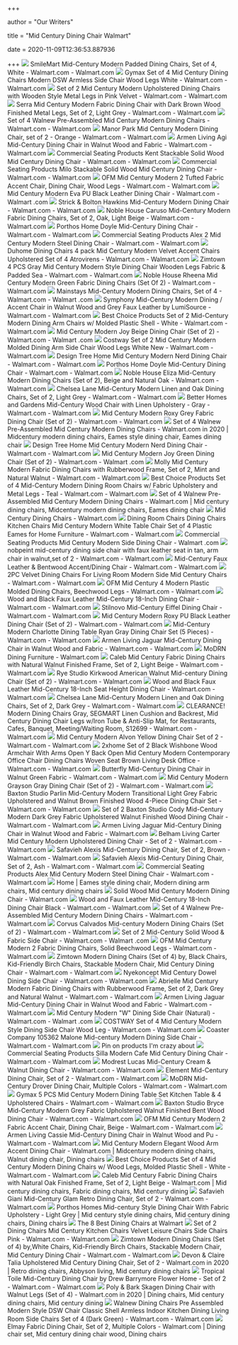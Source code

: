 +++
        
author = "Our Writers"
        
title = "Mid Century Dining Chair Walmart"
        
date = 2020-11-09T12:36:53.887936
        
+++
[ ![](https://i5.walmartimages.com/asr/add36835-b899-437f-b1a3-aa499e4f92b5_1.f4eb9a15bc00a2d298d540c3fa1ac0bf.jpeg?odnWidth=612&odnHeight=612&odnBg=ffffff)](https://i5.walmartimages.com/asr/add36835-b899-437f-b1a3-aa499e4f92b5_1.f4eb9a15bc00a2d298d540c3fa1ac0bf.jpeg?odnWidth=612&odnHeight=612&odnBg=ffffff) SmileMart Mid-Century Modern Padded Dining Chairs, Set of 4, White - Walmart.com  - Walmart.com
[ ![](https://i5.walmartimages.com/asr/e79767c6-5603-4833-9f95-a9b0e671b3b0_1.369a4934d600b8e1f54b29481e1ed73e.jpeg?odnWidth=612&odnHeight=612&odnBg=ffffff)](https://i5.walmartimages.com/asr/e79767c6-5603-4833-9f95-a9b0e671b3b0_1.369a4934d600b8e1f54b29481e1ed73e.jpeg?odnWidth=612&odnHeight=612&odnBg=ffffff) Gymax Set of 4 Mid Century Dining Chairs Modern DSW Armless Side Chair Wood  Legs White - Walmart.com - Walmart.com
[ ![](https://i5.walmartimages.com/asr/00dc7c95-7b2b-4e63-ab46-45cb633a0b27_1.41fa348317019bdff61ceae141af14a3.jpeg?odnWidth=612&odnHeight=612&odnBg=ffffff)](https://i5.walmartimages.com/asr/00dc7c95-7b2b-4e63-ab46-45cb633a0b27_1.41fa348317019bdff61ceae141af14a3.jpeg?odnWidth=612&odnHeight=612&odnBg=ffffff) Set of 2 Mid Century Modern Upholstered Dining Chairs with Wooden Style  Metal Legs in Pink Velvet - Walmart.com - Walmart.com
[ ![](https://i5.walmartimages.com/asr/77f7456d-128c-47d1-a05a-c88cd29f3357_1.20e563c86fa1aa86035197732fcad8f6.jpeg?odnWidth=612&odnHeight=612&odnBg=ffffff)](https://i5.walmartimages.com/asr/77f7456d-128c-47d1-a05a-c88cd29f3357_1.20e563c86fa1aa86035197732fcad8f6.jpeg?odnWidth=612&odnHeight=612&odnBg=ffffff) Serra Mid Century Modern Fabric Dining Chair with Dark Brown Wood Finished  Metal Legs, Set of 2, Light Grey - Walmart.com - Walmart.com
[ ![](https://i5.walmartimages.com/asr/4b2a3a99-cae0-4f26-83c1-5f2c419b9f63_2.cfcbb421b283623bb02b1b045bc05621.jpeg?odnWidth=612&odnHeight=612&odnBg=ffffff)](https://i5.walmartimages.com/asr/4b2a3a99-cae0-4f26-83c1-5f2c419b9f63_2.cfcbb421b283623bb02b1b045bc05621.jpeg?odnWidth=612&odnHeight=612&odnBg=ffffff) Set of 4 Walnew Pre-Assembled Mid Century Modern Dining Chairs - Walmart.com  - Walmart.com
[ ![](https://i5.walmartimages.com/asr/eccc6681-807d-4f80-8d14-e1ec4b6daef9_1.0c8d47c6b0c5dd7cb5d26a6c2c15834f.jpeg?odnWidth=612&odnHeight=612&odnBg=ffffff)](https://i5.walmartimages.com/asr/eccc6681-807d-4f80-8d14-e1ec4b6daef9_1.0c8d47c6b0c5dd7cb5d26a6c2c15834f.jpeg?odnWidth=612&odnHeight=612&odnBg=ffffff) Manor Park Mid Century Modern Dining Chair, set of 2 - Orange - Walmart.com  - Walmart.com
[ ![](https://i5.walmartimages.com/asr/b65ff698-49fa-4db1-a0ed-7a6f27684474_1.b7da3523e26fea66fc96803c145a129a.jpeg?odnWidth=612&odnHeight=612&odnBg=ffffff)](https://i5.walmartimages.com/asr/b65ff698-49fa-4db1-a0ed-7a6f27684474_1.b7da3523e26fea66fc96803c145a129a.jpeg?odnWidth=612&odnHeight=612&odnBg=ffffff) Armen Living Agi Mid-Century Dining Chair in Walnut Wood and Fabric -  Walmart.com - Walmart.com
[ ![](https://i5.walmartimages.com/asr/c452a2c8-a53e-4293-a1fd-be697404c35b_1.e6b44b6bd947452c24b03146bc4149e7.jpeg?odnWidth=612&odnHeight=612&odnBg=ffffff)](https://i5.walmartimages.com/asr/c452a2c8-a53e-4293-a1fd-be697404c35b_1.e6b44b6bd947452c24b03146bc4149e7.jpeg?odnWidth=612&odnHeight=612&odnBg=ffffff) Commercial Seating Products Kent Stackable Solid Wood Mid Century Dining  Chair - Walmart.com - Walmart.com
[ ![](https://i5.walmartimages.com/asr/515df381-997e-401a-a036-489491c6ed71_1.c2fc1f734a6e5f667681b1a51b7049d5.jpeg?odnWidth=612&odnHeight=612&odnBg=ffffff)](https://i5.walmartimages.com/asr/515df381-997e-401a-a036-489491c6ed71_1.c2fc1f734a6e5f667681b1a51b7049d5.jpeg?odnWidth=612&odnHeight=612&odnBg=ffffff) Commercial Seating Products Milo Stackable Solid Wood Mid Century Dining  Chair - Walmart.com - Walmart.com
[ ![](https://i5.walmartimages.com/asr/e510366e-1e5b-4243-975e-efa52c3c86fe_2.5972f403aa48a08c3d78ccd243fecc5c.jpeg?odnWidth=612&odnHeight=612&odnBg=ffffff)](https://i5.walmartimages.com/asr/e510366e-1e5b-4243-975e-efa52c3c86fe_2.5972f403aa48a08c3d78ccd243fecc5c.jpeg?odnWidth=612&odnHeight=612&odnBg=ffffff) OFM Mid Century Modern 2 Tufted Fabric Accent Chair, Dining Chair, Wood  Legs - Walmart.com - Walmart.com
[ ![](https://i5.walmartimages.com/asr/9a38c93b-8b23-401b-b369-5ed3f1394c63_1.51d23b3930159c4fdd1c13fe6d46d4a8.jpeg?odnWidth=612&odnHeight=612&odnBg=ffffff)](https://i5.walmartimages.com/asr/9a38c93b-8b23-401b-b369-5ed3f1394c63_1.51d23b3930159c4fdd1c13fe6d46d4a8.jpeg?odnWidth=612&odnHeight=612&odnBg=ffffff) Mid Century Modern Eva PU Black Leather Dining Chair - Walmart.com - Walmart .com
[ ![](https://i5.walmartimages.com/asr/14d212cf-2404-40e1-a313-56d4d5464721_1.1d75418944cccb3e0770143dc01cd04d.jpeg?odnWidth=612&odnHeight=612&odnBg=ffffff)](https://i5.walmartimages.com/asr/14d212cf-2404-40e1-a313-56d4d5464721_1.1d75418944cccb3e0770143dc01cd04d.jpeg?odnWidth=612&odnHeight=612&odnBg=ffffff) Strick & Bolton Hawkins Mid-Century Modern Dining Chair - Walmart.com -  Walmart.com
[ ![](https://i5.walmartimages.com/asr/7357f344-be44-401c-85bd-d31074456a45_1.2df2e96be9aae21ce12f3f8eaabe8558.jpeg?odnWidth=612&odnHeight=612&odnBg=ffffff)](https://i5.walmartimages.com/asr/7357f344-be44-401c-85bd-d31074456a45_1.2df2e96be9aae21ce12f3f8eaabe8558.jpeg?odnWidth=612&odnHeight=612&odnBg=ffffff) Noble House Caruso Mid-Century Modern Fabric Dining Chairs, Set of 2, Oak,  Light Beige - Walmart.com - Walmart.com
[ ![](https://i5.walmartimages.com/asr/300e8904-48c6-41e7-b73a-2297e41339da_1.b49df66a9876588c577da311d221c935.jpeg?odnWidth=612&odnHeight=612&odnBg=ffffff)](https://i5.walmartimages.com/asr/300e8904-48c6-41e7-b73a-2297e41339da_1.b49df66a9876588c577da311d221c935.jpeg?odnWidth=612&odnHeight=612&odnBg=ffffff) Porthos Home Doyle Mid-Century Dining Chair - Walmart.com - Walmart.com
[ ![](https://i5.walmartimages.com/asr/e9861e1a-0c17-4bbb-9bd7-9247fe48d0e6_1.7694f94fba054fa9ee65122aef551466.jpeg?odnWidth=612&odnHeight=612&odnBg=ffffff)](https://i5.walmartimages.com/asr/e9861e1a-0c17-4bbb-9bd7-9247fe48d0e6_1.7694f94fba054fa9ee65122aef551466.jpeg?odnWidth=612&odnHeight=612&odnBg=ffffff) Commercial Seating Products Alex 2 Mid Century Modern Steel Dining Chair -  Walmart.com - Walmart.com
[ ![](https://i5.walmartimages.com/asr/2c371a5a-1fc4-4418-a998-d4fcf04d3b7b_1.132462454855bd5febbbafa9cebe558c.jpeg?odnWidth=612&odnHeight=612&odnBg=ffffff)](https://i5.walmartimages.com/asr/2c371a5a-1fc4-4418-a998-d4fcf04d3b7b_1.132462454855bd5febbbafa9cebe558c.jpeg?odnWidth=612&odnHeight=612&odnBg=ffffff) Duhome Dining Chairs 4 pack Mid Century Modern Velvet Accent Chairs  Upholstered Set of 4 Atrovirens - Walmart.com - Walmart.com
[ ![](https://i5.walmartimages.com/asr/a5cb141e-d845-4199-88f0-4da41a1be2df_1.787329de19ff051a372d7743ff4f10e2.jpeg?odnWidth=612&odnHeight=612&odnBg=ffffff)](https://i5.walmartimages.com/asr/a5cb141e-d845-4199-88f0-4da41a1be2df_1.787329de19ff051a372d7743ff4f10e2.jpeg?odnWidth=612&odnHeight=612&odnBg=ffffff) Zimtown 4 PCS Gray Mid Century Modern Style Dining Chair Wooden Legs Fabric  & Padded Sea - Walmart.com - Walmart.com
[ ![](https://i5.walmartimages.com/asr/5dee17e1-cdaa-475a-adc1-1d790a9b8dca_1.914be7d9d730f61b5f2574ddfb776339.jpeg?odnWidth=612&odnHeight=612&odnBg=ffffff)](https://i5.walmartimages.com/asr/5dee17e1-cdaa-475a-adc1-1d790a9b8dca_1.914be7d9d730f61b5f2574ddfb776339.jpeg?odnWidth=612&odnHeight=612&odnBg=ffffff) Noble House Rheena Mid Century Modern Green Fabric Dining Chairs (Set Of 2)  - Walmart.com - Walmart.com
[ ![](https://i5.walmartimages.com/asr/69d21c36-e70d-480d-b747-02a381a31f5f_3.62223e0e20692e088f082268db4a2ddd.jpeg?odnWidth=612&odnHeight=612&odnBg=ffffff)](https://i5.walmartimages.com/asr/69d21c36-e70d-480d-b747-02a381a31f5f_3.62223e0e20692e088f082268db4a2ddd.jpeg?odnWidth=612&odnHeight=612&odnBg=ffffff) Mainstays Mid-Century Modern Dining Chairs, Set of 4 - Walmart.com - Walmart .com
[ ![](https://i5.walmartimages.com/asr/63965ea9-2c6a-4bb8-830a-3e1f6f44f863_1.5c654482698737ac8e46f55bd1a99662.jpeg?odnWidth=612&odnHeight=612&odnBg=ffffff)](https://i5.walmartimages.com/asr/63965ea9-2c6a-4bb8-830a-3e1f6f44f863_1.5c654482698737ac8e46f55bd1a99662.jpeg?odnWidth=612&odnHeight=612&odnBg=ffffff) Symphony Mid-Century Modern Dining / Accent Chair in Walnut Wood and Grey  Faux Leather by LumiSource - Walmart.com - Walmart.com
[ ![](https://i5.walmartimages.com/asr/f992ed73-87b1-43fd-bc97-9fbd075bcf81.d89d1a2904c92c1934e858afff683e47.jpeg?odnWidth=612&odnHeight=612&odnBg=ffffff)](https://i5.walmartimages.com/asr/f992ed73-87b1-43fd-bc97-9fbd075bcf81.d89d1a2904c92c1934e858afff683e47.jpeg?odnWidth=612&odnHeight=612&odnBg=ffffff) Best Choice Products Set of 2 Mid-Century Modern Dining Arm Chairs w/  Molded Plastic Shell - White - Walmart.com - Walmart.com
[ ![](https://i5.walmartimages.com/asr/bbc69ea9-781d-4869-9f0d-3d85fa85e1f9.d3fd6319caed29fa8984c66ab7822f5f.jpeg?odnWidth=612&odnHeight=612&odnBg=ffffff)](https://i5.walmartimages.com/asr/bbc69ea9-781d-4869-9f0d-3d85fa85e1f9.d3fd6319caed29fa8984c66ab7822f5f.jpeg?odnWidth=612&odnHeight=612&odnBg=ffffff) Mid Century Modern Joy Beige Dining Chair (Set of 2) - Walmart.com - Walmart .com
[ ![](https://i5.walmartimages.com/asr/5f016202-5494-43b4-b582-da20581d126e.b904eef44b0eeed73ede72e2dc7f2f1b.jpeg?odnWidth=612&odnHeight=612&odnBg=ffffff)](https://i5.walmartimages.com/asr/5f016202-5494-43b4-b582-da20581d126e.b904eef44b0eeed73ede72e2dc7f2f1b.jpeg?odnWidth=612&odnHeight=612&odnBg=ffffff) Costway Set of 2 Mid Century Modern Molded Dining Arm Side Chair Wood Legs  White New - Walmart.com - Walmart.com
[ ![](https://i5.walmartimages.com/asr/5e4cde38-3ffe-49a4-a66d-fc6527af35e8_1.02b6ff54db29a6becdff4a43551bb0a2.jpeg?odnWidth=612&odnHeight=612&odnBg=ffffff)](https://i5.walmartimages.com/asr/5e4cde38-3ffe-49a4-a66d-fc6527af35e8_1.02b6ff54db29a6becdff4a43551bb0a2.jpeg?odnWidth=612&odnHeight=612&odnBg=ffffff) Design Tree Home Mid Century Modern Nerd Dining Chair - Walmart.com -  Walmart.com
[ ![](https://i5.walmartimages.com/asr/5eae6f86-460f-4312-add5-47dbd9522191_1.4d88e45a78c74d58e2718a641417118d.jpeg?odnWidth=612&odnHeight=612&odnBg=ffffff)](https://i5.walmartimages.com/asr/5eae6f86-460f-4312-add5-47dbd9522191_1.4d88e45a78c74d58e2718a641417118d.jpeg?odnWidth=612&odnHeight=612&odnBg=ffffff) Porthos Home Doyle Mid-Century Dining Chair - Walmart.com - Walmart.com
[ ![](https://i5.walmartimages.com/asr/b6d6f72c-6610-483e-8919-aec3dde0eb0c_1.ac8b461b83ac044a6b146602d721c0f6.jpeg?odnWidth=612&odnHeight=612&odnBg=ffffff)](https://i5.walmartimages.com/asr/b6d6f72c-6610-483e-8919-aec3dde0eb0c_1.ac8b461b83ac044a6b146602d721c0f6.jpeg?odnWidth=612&odnHeight=612&odnBg=ffffff) Noble House Eliza Mid-Century Modern Dining Chairs (Set of 2), Beige and  Natural Oak - Walmart.com - Walmart.com
[ ![](https://i5.walmartimages.com/asr/1f70d43b-1d36-45a4-b9ef-d288f9b62207_1.f05d068c8de759e5e12ac94c84bbe8c4.jpeg)](https://i5.walmartimages.com/asr/1f70d43b-1d36-45a4-b9ef-d288f9b62207_1.f05d068c8de759e5e12ac94c84bbe8c4.jpeg) Chelsea Lane Mid-Century Modern Linen and Oak Dining Chairs, Set of 2,  Light Grey - Walmart.com - Walmart.com
[ ![](https://i5.walmartimages.com/asr/d7e91404-c10a-4ff8-8a74-c75bb8c06170.f1d566aa9847e6cca49d700140321ef0.jpeg?odnWidth=612&odnHeight=612&odnBg=ffffff)](https://i5.walmartimages.com/asr/d7e91404-c10a-4ff8-8a74-c75bb8c06170.f1d566aa9847e6cca49d700140321ef0.jpeg?odnWidth=612&odnHeight=612&odnBg=ffffff) Better Homes and Gardens Mid-Century Wood Chair with Linen Upholstery -  Gray - Walmart.com - Walmart.com
[ ![](https://i5.walmartimages.com/asr/9d4d13fa-4803-4e1d-b28c-06b2255d0d47_1.6b4c54c9c47766afbca6d7c52a2ba929.jpeg?odnWidth=612&odnHeight=612&odnBg=ffffff)](https://i5.walmartimages.com/asr/9d4d13fa-4803-4e1d-b28c-06b2255d0d47_1.6b4c54c9c47766afbca6d7c52a2ba929.jpeg?odnWidth=612&odnHeight=612&odnBg=ffffff) Mid Century Modern Roxy Grey Fabric Dining Chair (Set of 2) - Walmart.com -  Walmart.com
[ ![](https://i.pinimg.com/736x/ad/76/22/ad7622f7f342f19fd65443694442111e.jpg)](https://i.pinimg.com/736x/ad/76/22/ad7622f7f342f19fd65443694442111e.jpg) Set of 4 Walnew Pre-Assembled Mid Century Modern Dining Chairs - Walmart.com  in 2020 | Midcentury modern dining chairs, Eames style dining chair, Eames dining  chair
[ ![](https://i5.walmartimages.com/asr/b7c81d4d-6f62-4893-844c-2b9c8246f743_1.e3b92b2bf3d019b1fc0f6828da50ee9d.jpeg?odnWidth=612&odnHeight=612&odnBg=ffffff)](https://i5.walmartimages.com/asr/b7c81d4d-6f62-4893-844c-2b9c8246f743_1.e3b92b2bf3d019b1fc0f6828da50ee9d.jpeg?odnWidth=612&odnHeight=612&odnBg=ffffff) Design Tree Home Mid Century Modern Nerd Dining Chair - Walmart.com -  Walmart.com
[ ![](https://i5.walmartimages.com/asr/90afa6ec-a345-4105-af2b-4dabe1af7876.e92905495b9997df21b7249776424c20.jpeg?odnWidth=612&odnHeight=612&odnBg=ffffff)](https://i5.walmartimages.com/asr/90afa6ec-a345-4105-af2b-4dabe1af7876.e92905495b9997df21b7249776424c20.jpeg?odnWidth=612&odnHeight=612&odnBg=ffffff) Mid Century Modern Joy Green Dining Chair (Set of 2) - Walmart.com - Walmart .com
[ ![](https://i5.walmartimages.com/asr/8ede0746-5ef6-46a0-a878-9529e5d53b1b_1.d5ff18e0c7e74a239d085928c83a912a.jpeg?odnWidth=612&odnHeight=612&odnBg=ffffff)](https://i5.walmartimages.com/asr/8ede0746-5ef6-46a0-a878-9529e5d53b1b_1.d5ff18e0c7e74a239d085928c83a912a.jpeg?odnWidth=612&odnHeight=612&odnBg=ffffff) Molly Mid Century Modern Fabric Dining Chairs with Rubberwood Frame, Set of  2, Mint and Natural Walnut - Walmart.com - Walmart.com
[ ![](https://i5.walmartimages.com/asr/07be583f-77b1-4ccd-b208-740f070d2f89_2.9a691d0a1ffa2a12388c55b3db3a4448.jpeg)](https://i5.walmartimages.com/asr/07be583f-77b1-4ccd-b208-740f070d2f89_2.9a691d0a1ffa2a12388c55b3db3a4448.jpeg) Best Choice Products Set of 4 Mid-Century Modern Dining Room Chairs w/  Fabric Upholstery and Metal Legs - Teal - Walmart.com - Walmart.com
[ ![](https://i.pinimg.com/originals/10/85/28/1085283d1a846d2646cb3914bfcf5942.jpg)](https://i.pinimg.com/originals/10/85/28/1085283d1a846d2646cb3914bfcf5942.jpg) Set of 4 Walnew Pre-Assembled Mid Century Modern Dining Chairs - Walmart.com  | Mid century dining chairs, Midcentury modern dining chairs, Eames dining  chair
[ ![](https://i5.walmartimages.com/asr/336698c1-5e30-4bee-9379-2df533b074ad_4.38666a9a3cbe342e8f8a264ac8dea148.jpeg?odnHeight=200&odnWidth=200&odnBg=ffffff)](https://i5.walmartimages.com/asr/336698c1-5e30-4bee-9379-2df533b074ad_4.38666a9a3cbe342e8f8a264ac8dea148.jpeg?odnHeight=200&odnWidth=200&odnBg=ffffff) Mid Century Dining Chairs - Walmart.com
[ ![](https://i5.walmartimages.com/asr/b921c630-9f0a-407e-a13c-b99b62356873_1.67a725a68d39bf325273121491618b80.jpeg?odnWidth=612&odnHeight=612&odnBg=ffffff)](https://i5.walmartimages.com/asr/b921c630-9f0a-407e-a13c-b99b62356873_1.67a725a68d39bf325273121491618b80.jpeg?odnWidth=612&odnHeight=612&odnBg=ffffff) Dining Room Chairs Dining Chairs Kitchen Chairs Mid Century Modern White  Table Chair Set of 4 Plastic Eames for Home Furniture - Walmart.com -  Walmart.com
[ ![](https://i5.walmartimages.com/asr/ee4a71e1-5332-4ea8-872b-636549e7cf66_1.5e9baaef770a9923a4ee5b1a96be24e1.jpeg?odnWidth=450&odnHeight=450&odnBg=ffffff)](https://i5.walmartimages.com/asr/ee4a71e1-5332-4ea8-872b-636549e7cf66_1.5e9baaef770a9923a4ee5b1a96be24e1.jpeg?odnWidth=450&odnHeight=450&odnBg=ffffff) Commercial Seating Products Mid Century Modern Side Dining Chair - Walmart .com
[ ![](https://i5.walmartimages.com/asr/d6035e94-0423-4c53-bc0a-3026339c2c72_1.41811a45fd493eb0c917143c19373517.jpeg?odnWidth=612&odnHeight=612&odnBg=ffffff)](https://i5.walmartimages.com/asr/d6035e94-0423-4c53-bc0a-3026339c2c72_1.41811a45fd493eb0c917143c19373517.jpeg?odnWidth=612&odnHeight=612&odnBg=ffffff) nobpeint mid-century dining side chair with faux leather seat in tan, arm  chair in walnut,set of 2 - Walmart.com - Walmart.com
[ ![](https://i5.walmartimages.com/asr/3d0721d4-fb0c-4f00-8857-564c63248d72_1.282a96f8dd65b9278e5d932d7d176e3d.jpeg?odnWidth=612&odnHeight=612&odnBg=ffffff)](https://i5.walmartimages.com/asr/3d0721d4-fb0c-4f00-8857-564c63248d72_1.282a96f8dd65b9278e5d932d7d176e3d.jpeg?odnWidth=612&odnHeight=612&odnBg=ffffff) Mid-Century Faux Leather & Bentwood Accent/Dining Chair - Walmart.com -  Walmart.com
[ ![](https://i5.walmartimages.com/asr/b5755885-cca9-4b47-949b-e5906bea62eb_1.f635a54040534149c16be6ac67be0b74.jpeg?odnWidth=612&odnHeight=612&odnBg=ffffff)](https://i5.walmartimages.com/asr/b5755885-cca9-4b47-949b-e5906bea62eb_1.f635a54040534149c16be6ac67be0b74.jpeg?odnWidth=612&odnHeight=612&odnBg=ffffff) 2PC Velvet Dining Chairs For Living Room Modern Side Mid Century Chairs -  Walmart.com - Walmart.com
[ ![](https://i5.walmartimages.com/asr/798ef81d-b156-4ffe-8e25-529482f499de_2.a0bbc8b61edb0b98c94f34d3267c7400.jpeg?odnWidth=612&odnHeight=612&odnBg=ffffff)](https://i5.walmartimages.com/asr/798ef81d-b156-4ffe-8e25-529482f499de_2.a0bbc8b61edb0b98c94f34d3267c7400.jpeg?odnWidth=612&odnHeight=612&odnBg=ffffff) OFM Mid Century 4 Modern Plastic Molded Dining Chairs, Beechwood Legs -  Walmart.com - Walmart.com
[ ![](https://i5.walmartimages.com/asr/60bd201c-f886-4be4-8ef3-343641c06524_3.59f6534e36c55f7cc36f1f364ecb120e.jpeg?odnWidth=612&odnHeight=612&odnBg=ffffff)](https://i5.walmartimages.com/asr/60bd201c-f886-4be4-8ef3-343641c06524_3.59f6534e36c55f7cc36f1f364ecb120e.jpeg?odnWidth=612&odnHeight=612&odnBg=ffffff) Wood and Black Faux Leather Mid-Century 18-Inch Dining Chair - Walmart.com  - Walmart.com
[ ![](https://i5.walmartimages.com/asr/2af0e75a-c389-4b73-98cf-5878a41ea0c2_1.cbfe3a6a6cfc1f7b325c62e65a85c17a.jpeg?odnWidth=612&odnHeight=612&odnBg=ffffff)](https://i5.walmartimages.com/asr/2af0e75a-c389-4b73-98cf-5878a41ea0c2_1.cbfe3a6a6cfc1f7b325c62e65a85c17a.jpeg?odnWidth=612&odnHeight=612&odnBg=ffffff) Stilnovo Mid-Century Eiffel Dining Chair - Walmart.com - Walmart.com
[ ![](https://i5.walmartimages.com/asr/ace9a381-8786-42cf-b251-704527dd142d_1.c49657f36b9cd14bcc1bcac65430986b.jpeg?odnWidth=612&odnHeight=612&odnBg=ffffff)](https://i5.walmartimages.com/asr/ace9a381-8786-42cf-b251-704527dd142d_1.c49657f36b9cd14bcc1bcac65430986b.jpeg?odnWidth=612&odnHeight=612&odnBg=ffffff) Mid Century Modern Roxy PU Black Leather Dining Chair (Set of 2) - Walmart.com  - Walmart.com
[ ![](https://i5.walmartimages.com/asr/485a6abe-dc44-4c11-a00e-2c499db965d8_1.0c9c77fa82c552ddd6229816579f01e2.jpeg?odnWidth=612&odnHeight=612&odnBg=ffffff)](https://i5.walmartimages.com/asr/485a6abe-dc44-4c11-a00e-2c499db965d8_1.0c9c77fa82c552ddd6229816579f01e2.jpeg?odnWidth=612&odnHeight=612&odnBg=ffffff) Mid-Century Modern Charlotte Dining Table Ryan Gray Dining Chair Set (5  Pieces) - Walmart.com - Walmart.com
[ ![](https://i5.walmartimages.com/asr/e222ff2d-6364-48e8-92ac-8ee6a6dfdf54_1.572d863afdd70cadc74f78a74d823732.jpeg?odnWidth=612&odnHeight=612&odnBg=ffffff)](https://i5.walmartimages.com/asr/e222ff2d-6364-48e8-92ac-8ee6a6dfdf54_1.572d863afdd70cadc74f78a74d823732.jpeg?odnWidth=612&odnHeight=612&odnBg=ffffff) Armen Living Jaguar Mid-Century Dining Chair in Walnut Wood and Fabric -  Walmart.com - Walmart.com
[ ![](https://i5.walmartimages.com/dfw/4ff9c6c9-d733/k2-_443b2d3f-f41e-47a5-9b61-7a0294a74f57.v1.jpg?odnWidth=1360&odnHeight=410&odnBg=ffffff)](https://i5.walmartimages.com/dfw/4ff9c6c9-d733/k2-_443b2d3f-f41e-47a5-9b61-7a0294a74f57.v1.jpg?odnWidth=1360&odnHeight=410&odnBg=ffffff) MoDRN Dining Furniture - Walmart.com
[ ![](https://i5.walmartimages.com/asr/3e95730f-6cdc-4c77-9796-d63f3584e335_1.f7cbc747d20e7c31605fc3ab7c70553d.jpeg?odnWidth=612&odnHeight=612&odnBg=ffffff)](https://i5.walmartimages.com/asr/3e95730f-6cdc-4c77-9796-d63f3584e335_1.f7cbc747d20e7c31605fc3ab7c70553d.jpeg?odnWidth=612&odnHeight=612&odnBg=ffffff) Caleb Mid Century Fabric Dining Chairs with Natural Walnut Finished Frame,  Set of 2, Light Beige - Walmart.com - Walmart.com
[ ![](https://i5.walmartimages.com/asr/ed57d82f-7f21-430b-adab-4b23bbe590b8.26fed2fc4eccc4fcde9b47fbf8646ae8.jpeg?odnWidth=612&odnHeight=612&odnBg=ffffff)](https://i5.walmartimages.com/asr/ed57d82f-7f21-430b-adab-4b23bbe590b8.26fed2fc4eccc4fcde9b47fbf8646ae8.jpeg?odnWidth=612&odnHeight=612&odnBg=ffffff) Rye Studio Kirkwood American Walnut Mid-century Dining Chair (Set of 2) -  Walmart.com - Walmart.com
[ ![](https://i5.walmartimages.com/asr/17ca6dcb-ea05-43a6-9327-15c5c011fe8d_3.2ccb6dbe164d65a010c6772a81825716.jpeg?odnWidth=612&odnHeight=612&odnBg=ffffff)](https://i5.walmartimages.com/asr/17ca6dcb-ea05-43a6-9327-15c5c011fe8d_3.2ccb6dbe164d65a010c6772a81825716.jpeg?odnWidth=612&odnHeight=612&odnBg=ffffff) Wood and Black Faux Leather Mid-Century 18-Inch Seat Height Dining Chair -  Walmart.com - Walmart.com
[ ![](https://i5.walmartimages.com/asr/357dc971-d9f7-4d4c-95d6-8ef51a0f5822_1.e0cab50c1561507611257d57fc7e1be1.jpeg?odnWidth=612&odnHeight=612&odnBg=ffffff)](https://i5.walmartimages.com/asr/357dc971-d9f7-4d4c-95d6-8ef51a0f5822_1.e0cab50c1561507611257d57fc7e1be1.jpeg?odnWidth=612&odnHeight=612&odnBg=ffffff) Chelsea Lane Mid-Century Modern Linen and Oak Dining Chairs, Set of 2, Dark  Grey - Walmart.com - Walmart.com
[ ![](https://i5.walmartimages.com/asr/44205a67-1d0b-487e-82d6-2e5f57815d90_1.2c5170a27a76e1f4a4e253a6e48ce70d.jpeg?odnWidth=612&odnHeight=612&odnBg=ffffff)](https://i5.walmartimages.com/asr/44205a67-1d0b-487e-82d6-2e5f57815d90_1.2c5170a27a76e1f4a4e253a6e48ce70d.jpeg?odnWidth=612&odnHeight=612&odnBg=ffffff) CLEARANCE! Modern Dining Chairs Gray, SEGMART Linen Cushion and Backrest, Mid  Century Dining Chair Legs w/Iron Tube & Anti-Slip Mat, for Restaurants,  Cafes, Banquet, Meeting/Waiting Room, S12699 - Walmart.com - Walmart.com
[ ![](https://i5.walmartimages.com/asr/351f04d6-f55c-4844-9544-da4b949f0f5c.9f9962d96373b20b5ff053e9866d2d27.jpeg?odnWidth=612&odnHeight=612&odnBg=ffffff)](https://i5.walmartimages.com/asr/351f04d6-f55c-4844-9544-da4b949f0f5c.9f9962d96373b20b5ff053e9866d2d27.jpeg?odnWidth=612&odnHeight=612&odnBg=ffffff) Mid Century Modern Alvon Yellow Dining Chair Set of 2 - Walmart.com -  Walmart.com
[ ![](https://i5.walmartimages.com/asr/549be79d-ea97-4c77-ba4d-03598e076159_1.8155b5181b17fafb515636db705cc239.jpeg?odnWidth=612&odnHeight=612&odnBg=ffffff)](https://i5.walmartimages.com/asr/549be79d-ea97-4c77-ba4d-03598e076159_1.8155b5181b17fafb515636db705cc239.jpeg?odnWidth=612&odnHeight=612&odnBg=ffffff) 2xhome Set of 2 Black Wishbone Wood Armchair With Arms Open Y Back Open Mid  Century Modern Contemporary Office Chair Dining Chairs Woven Seat Brown  Living Desk Office - Walmart.com - Walmart.com
[ ![](https://i5.walmartimages.com/asr/bd90a4ba-4277-4464-b3e4-6d174068d3f6_1.ea2f7166f733dad5c5491f352150e3ae.jpeg?odnWidth=450&odnHeight=450&odnBg=ffffff)](https://i5.walmartimages.com/asr/bd90a4ba-4277-4464-b3e4-6d174068d3f6_1.ea2f7166f733dad5c5491f352150e3ae.jpeg?odnWidth=450&odnHeight=450&odnBg=ffffff) Butterfly Mid-Century Dining Chair in Walnut Green Fabric - Walmart.com -  Walmart.com
[ ![](https://i5.walmartimages.com/asr/d474e782-f522-4683-b16b-adee4b9e29b2.40823471fde22799b2906fb73fc5b51a.jpeg?odnWidth=612&odnHeight=612&odnBg=ffffff)](https://i5.walmartimages.com/asr/d474e782-f522-4683-b16b-adee4b9e29b2.40823471fde22799b2906fb73fc5b51a.jpeg?odnWidth=612&odnHeight=612&odnBg=ffffff) Mid Century Modern Grayson Gray Dining Chair (Set of 2) - Walmart.com -  Walmart.com
[ ![](https://i5.walmartimages.com/asr/79565075-68e2-4221-a07b-6e6487c40f7c_1.28b28212413e8f7388ca9f00495d93db.jpeg?odnWidth=612&odnHeight=612&odnBg=ffffff)](https://i5.walmartimages.com/asr/79565075-68e2-4221-a07b-6e6487c40f7c_1.28b28212413e8f7388ca9f00495d93db.jpeg?odnWidth=612&odnHeight=612&odnBg=ffffff) Baxton Studio Parlin Mid-Century Modern Transitional Light Grey Fabric  Upholstered and Walnut Brown Finished Wood 4-Piece Dining Chair Set -  Walmart.com - Walmart.com
[ ![](https://i5.walmartimages.com/asr/80126833-7ce7-4651-82f7-d1de7411949b_1.98136060e878b0783cfaf328d4e27902.jpeg?odnWidth=612&odnHeight=612&odnBg=ffffff)](https://i5.walmartimages.com/asr/80126833-7ce7-4651-82f7-d1de7411949b_1.98136060e878b0783cfaf328d4e27902.jpeg?odnWidth=612&odnHeight=612&odnBg=ffffff) Set of 2 Baxton Studio Cody Mid-Century Modern Dark Grey Fabric Upholstered  Walnut Finished Wood Dining Chair - Walmart.com - Walmart.com
[ ![](https://i5.walmartimages.com/asr/86be5dce-84f7-472f-98c5-7398eecbcf17_1.c6b938375644c7443fb6bf66cf964f74.jpeg?odnWidth=450&odnHeight=450&odnBg=ffffff)](https://i5.walmartimages.com/asr/86be5dce-84f7-472f-98c5-7398eecbcf17_1.c6b938375644c7443fb6bf66cf964f74.jpeg?odnWidth=450&odnHeight=450&odnBg=ffffff) Armen Living Jaguar Mid-Century Dining Chair in Walnut Wood and Fabric -  Walmart.com
[ ![](https://i5.walmartimages.com/asr/81c9fa5f-e12d-45a9-95f5-2b019bb6b133_1.74cfe0ed7a1373186a8e7b8b645f9701.jpeg?odnWidth=2000&odnHeight=2000&odnBg=ffffff)](https://i5.walmartimages.com/asr/81c9fa5f-e12d-45a9-95f5-2b019bb6b133_1.74cfe0ed7a1373186a8e7b8b645f9701.jpeg?odnWidth=2000&odnHeight=2000&odnBg=ffffff) Belham Living Carter Mid Century Modern Upholstered Dining Chair - Set of 2  - Walmart.com - Walmart.com
[ ![](https://i5.walmartimages.com/asr/62f12b8a-c82c-4aac-85f5-1bef7c87f48d_1.f0630e6274230d99a4ed1786c0a64e86.jpeg?odnWidth=612&odnHeight=612&odnBg=ffffff)](https://i5.walmartimages.com/asr/62f12b8a-c82c-4aac-85f5-1bef7c87f48d_1.f0630e6274230d99a4ed1786c0a64e86.jpeg?odnWidth=612&odnHeight=612&odnBg=ffffff) Safavieh Alexis Mid-Century Dining Chair, Set of 2, Brown - Walmart.com -  Walmart.com
[ ![](https://i5.walmartimages.com/asr/9ab16aae-c6ea-4a88-9aef-44d0812b4c43_1.3585b734816fb52ab360a0289f02e904.jpeg?odnWidth=612&odnHeight=612&odnBg=ffffff)](https://i5.walmartimages.com/asr/9ab16aae-c6ea-4a88-9aef-44d0812b4c43_1.3585b734816fb52ab360a0289f02e904.jpeg?odnWidth=612&odnHeight=612&odnBg=ffffff) Safavieh Alexis Mid-Century Dining Chair, Set of 2, Ash - Walmart.com -  Walmart.com
[ ![](https://i5.walmartimages.com/asr/41df1fa0-f36f-4cf4-9211-471f693b3b84_1.318fc1fe5819568b9c5d6ca40b026e68.jpeg?odnWidth=612&odnHeight=612&odnBg=ffffff)](https://i5.walmartimages.com/asr/41df1fa0-f36f-4cf4-9211-471f693b3b84_1.318fc1fe5819568b9c5d6ca40b026e68.jpeg?odnWidth=612&odnHeight=612&odnBg=ffffff) Commercial Seating Products Alex Mid Century Modern Steel Dining Chair -  Walmart.com - Walmart.com
[ ![](https://i.pinimg.com/originals/a6/d0/5f/a6d05f7e41d194e7d72155d59d41c325.jpg)](https://i.pinimg.com/originals/a6/d0/5f/a6d05f7e41d194e7d72155d59d41c325.jpg) Home | Eames style dining chair, Modern dining arm chairs, Mid century  dining chairs
[ ![](https://i5.walmartimages.com/asr/c7aa06ea-f153-413d-b528-5a28ceeecb3b_1.0d6512f00e93dcc600013e9cd68423e0.jpeg?odnWidth=450&odnHeight=450&odnBg=ffffff)](https://i5.walmartimages.com/asr/c7aa06ea-f153-413d-b528-5a28ceeecb3b_1.0d6512f00e93dcc600013e9cd68423e0.jpeg?odnWidth=450&odnHeight=450&odnBg=ffffff) Solid Wood Mid Century Modern Dining Chair - Walmart.com
[ ![](https://i5.walmartimages.com/asr/786bc60b-631d-4562-81c4-df93ed512b4b_1.964d6e62b7f55c4fda068c65b25fce6f.jpeg?odnWidth=612&odnHeight=612&odnBg=ffffff)](https://i5.walmartimages.com/asr/786bc60b-631d-4562-81c4-df93ed512b4b_1.964d6e62b7f55c4fda068c65b25fce6f.jpeg?odnWidth=612&odnHeight=612&odnBg=ffffff) Wood and Faux Leather Mid-Century 18-Inch Dining Chair Black - Walmart.com  - Walmart.com
[ ![](https://i5.walmartimages.com/asr/9d5e342b-6d2c-4362-bfbb-f9b37bff11dc_1.b4aaad59a78ed83b1684038091c20475.jpeg)](https://i5.walmartimages.com/asr/9d5e342b-6d2c-4362-bfbb-f9b37bff11dc_1.b4aaad59a78ed83b1684038091c20475.jpeg) Set of 4 Walnew Pre-Assembled Mid Century Modern Dining Chairs - Walmart.com  - Walmart.com
[ ![](https://i5.walmartimages.com/asr/d3351f5f-bf85-4861-afda-1e037a719613.3f024151db2764090f889926bc53d4ca.jpeg?odnWidth=612&odnHeight=612&odnBg=ffffff)](https://i5.walmartimages.com/asr/d3351f5f-bf85-4861-afda-1e037a719613.3f024151db2764090f889926bc53d4ca.jpeg?odnWidth=612&odnHeight=612&odnBg=ffffff) Corvus Calvados Mid-century Modern Dining Chairs (Set of 2) - Walmart.com -  Walmart.com
[ ![](https://i5.walmartimages.com/asr/4ba74641-a18c-4e2d-a8bb-a550cf3ce1e0.427a10dab6242c4777f6e9f5cf2cbf22.jpeg?odnWidth=612&odnHeight=612&odnBg=ffffff)](https://i5.walmartimages.com/asr/4ba74641-a18c-4e2d-a8bb-a550cf3ce1e0.427a10dab6242c4777f6e9f5cf2cbf22.jpeg?odnWidth=612&odnHeight=612&odnBg=ffffff) Set of 2 Mid-Century Solid Wood & Fabric Side Chair - Walmart.com - Walmart .com
[ ![](https://i5.walmartimages.com/asr/95fe4845-ee4c-4b5b-802c-67fcc2a35270_2.b9b1e81223a5cacafbe385afcce8110c.jpeg?odnWidth=612&odnHeight=612&odnBg=ffffff)](https://i5.walmartimages.com/asr/95fe4845-ee4c-4b5b-802c-67fcc2a35270_2.b9b1e81223a5cacafbe385afcce8110c.jpeg?odnWidth=612&odnHeight=612&odnBg=ffffff) OFM Mid Century Modern 2 Fabric Dining Chairs, Solid Beechwood Legs -  Walmart.com - Walmart.com
[ ![](https://i5.walmartimages.com/asr/b5c2a232-4f25-4dc4-b7f6-666db9ab1d6f_1.e380803c1b2d57e43e7a2b40b0249c88.jpeg?odnWidth=612&odnHeight=612&odnBg=ffffff)](https://i5.walmartimages.com/asr/b5c2a232-4f25-4dc4-b7f6-666db9ab1d6f_1.e380803c1b2d57e43e7a2b40b0249c88.jpeg?odnWidth=612&odnHeight=612&odnBg=ffffff) Zimtown Modern Dining Chairs (Set of 4) by, Black Chairs, Kid-Friendly  Birch Chairs, Stackable Modern Chair, Mid Century Dining Chair - Walmart.com  - Walmart.com
[ ![](https://i5.walmartimages.com/asr/f2107f5a-3f1c-425d-be73-e1515ba7824b_1.27ed67fb1f514a6b30814e031ba24b44.jpeg?odnWidth=612&odnHeight=612&odnBg=ffffff)](https://i5.walmartimages.com/asr/f2107f5a-3f1c-425d-be73-e1515ba7824b_1.27ed67fb1f514a6b30814e031ba24b44.jpeg?odnWidth=612&odnHeight=612&odnBg=ffffff) Nyekoncept Mid Century Dowel Dining Side Chair - Walmart.com - Walmart.com
[ ![](https://i5.walmartimages.com/asr/0b6e8d54-1ce8-4a07-8902-8a4607779921_1.7c9fd2776376037445722c06154c8b63.jpeg?odnWidth=612&odnHeight=612&odnBg=ffffff)](https://i5.walmartimages.com/asr/0b6e8d54-1ce8-4a07-8902-8a4607779921_1.7c9fd2776376037445722c06154c8b63.jpeg?odnWidth=612&odnHeight=612&odnBg=ffffff) Abrielle Mid Century Modern Fabric Dining Chairs with Rubberwood Frame, Set  of 2, Dark Grey and Natural Walnut - Walmart.com - Walmart.com
[ ![](https://i5.walmartimages.com/asr/2ed08f17-7a1e-484a-858d-a7b960013e33_1.0e49c463735636da0de00ab43e453093.jpeg?odnWidth=612&odnHeight=612&odnBg=ffffff)](https://i5.walmartimages.com/asr/2ed08f17-7a1e-484a-858d-a7b960013e33_1.0e49c463735636da0de00ab43e453093.jpeg?odnWidth=612&odnHeight=612&odnBg=ffffff) Armen Living Jaguar Mid-Century Dining Chair in Walnut Wood and Fabric -  Walmart.com - Walmart.com
[ ![](https://i5.walmartimages.com/asr/57563741-5e8c-43e3-8207-11b96128b548_2.958d9bc8451b1182be9de17874617b1c.jpeg?odnWidth=612&odnHeight=612&odnBg=ffffff)](https://i5.walmartimages.com/asr/57563741-5e8c-43e3-8207-11b96128b548_2.958d9bc8451b1182be9de17874617b1c.jpeg?odnWidth=612&odnHeight=612&odnBg=ffffff) Mid Century Modern "W" Dining Side Chair (Natural) - Walmart.com - Walmart .com
[ ![](https://i5.walmartimages.com/asr/a4e7eff2-d828-47ab-8b30-a0f508ec2ae6_1.1e009e989373b49bfdc7d9785eb5a341.jpeg?odnWidth=612&odnHeight=612&odnBg=ffffff)](https://i5.walmartimages.com/asr/a4e7eff2-d828-47ab-8b30-a0f508ec2ae6_1.1e009e989373b49bfdc7d9785eb5a341.jpeg?odnWidth=612&odnHeight=612&odnBg=ffffff) COSTWAY Set of 4 Mid Century Modern Style Dining Side Chair Wood Leg -  Walmart.com - Walmart.com
[ ![](https://i5.walmartimages.com/asr/d227e33d-9abf-4793-a422-de3151e7dea3_1.3d34224816c37337e91c7c6123eb2018.jpeg?odnWidth=612&odnHeight=612&odnBg=ffffff)](https://i5.walmartimages.com/asr/d227e33d-9abf-4793-a422-de3151e7dea3_1.3d34224816c37337e91c7c6123eb2018.jpeg?odnWidth=612&odnHeight=612&odnBg=ffffff) Coaster Company 105362 Malone Mid-century Modern Dining Side Chair - Walmart.com  - Walmart.com
[ ![](https://i.pinimg.com/originals/31/c4/1e/31c41e2b35cf2d5c054b87a2a9191927.png)](https://i.pinimg.com/originals/31/c4/1e/31c41e2b35cf2d5c054b87a2a9191927.png) Pin on products I'm crazy about
[ ![](https://i5.walmartimages.com/asr/8ad6cc1f-b68c-4e03-bc48-94f89e6121db_1.3583d74d2ff9010ab4b41e989be068bc.jpeg?odnWidth=612&odnHeight=612&odnBg=ffffff)](https://i5.walmartimages.com/asr/8ad6cc1f-b68c-4e03-bc48-94f89e6121db_1.3583d74d2ff9010ab4b41e989be068bc.jpeg?odnWidth=612&odnHeight=612&odnBg=ffffff) Commercial Seating Products Silla Modern Cafe Mid Century Dining Chair -  Walmart.com - Walmart.com
[ ![](https://i5.walmartimages.com/asr/a1020529-bd63-4c5b-9b9c-41236fd602f3_1.5c770fe22afa22d1e2d894929a611f1d.jpeg?odnWidth=612&odnHeight=612&odnBg=ffffff)](https://i5.walmartimages.com/asr/a1020529-bd63-4c5b-9b9c-41236fd602f3_1.5c770fe22afa22d1e2d894929a611f1d.jpeg?odnWidth=612&odnHeight=612&odnBg=ffffff) Modrest Lucas Mid-Century Cream & Walnut Dining Chair - Walmart.com -  Walmart.com
[ ![](https://i5.walmartimages.com/asr/f451be51-0432-4ba7-bb90-3427ed6b2db9_1.03d74b071263f9c8c54941d544ab8795.jpeg)](https://i5.walmartimages.com/asr/f451be51-0432-4ba7-bb90-3427ed6b2db9_1.03d74b071263f9c8c54941d544ab8795.jpeg) Element Mid-Century Dining Chair, Set of 2 - Walmart.com - Walmart.com
[ ![](https://i5.walmartimages.com/asr/f6fbe2a7-282d-4168-8bab-27abdfc94f8e_2.393aec7c923a9d9920710299a5e3de3f.jpeg?odnWidth=612&odnHeight=612&odnBg=ffffff)](https://i5.walmartimages.com/asr/f6fbe2a7-282d-4168-8bab-27abdfc94f8e_2.393aec7c923a9d9920710299a5e3de3f.jpeg?odnWidth=612&odnHeight=612&odnBg=ffffff) MoDRN Mid-Century Drover Dining Chair, Multiple Colors - Walmart.com -  Walmart.com
[ ![](https://i5.walmartimages.com/asr/89ecc86f-12fb-474a-a721-486280d2840e_1.6dc7b0fb4ecb7cc33336c3c1365cbfed.jpeg?odnWidth=612&odnHeight=612&odnBg=ffffff)](https://i5.walmartimages.com/asr/89ecc86f-12fb-474a-a721-486280d2840e_1.6dc7b0fb4ecb7cc33336c3c1365cbfed.jpeg?odnWidth=612&odnHeight=612&odnBg=ffffff) Gymax 5 PCS Mid Century Modern Dining Table Set Kitchen Table & 4  Upholstered Chairs - Walmart.com - Walmart.com
[ ![](https://i5.walmartimages.com/asr/bce3dc30-2959-4f0a-9922-9eb12f8e2de5_1.9b0f7d4bb1cb3a725f53f14282b16dcd.jpeg?odnWidth=612&odnHeight=612&odnBg=ffffff)](https://i5.walmartimages.com/asr/bce3dc30-2959-4f0a-9922-9eb12f8e2de5_1.9b0f7d4bb1cb3a725f53f14282b16dcd.jpeg?odnWidth=612&odnHeight=612&odnBg=ffffff) Baxton Studio Bryce Mid-Century Modern Grey Fabric Upholstered Walnut  Finished Bent Wood Dining Chair - Walmart.com - Walmart.com
[ ![](https://i5.walmartimages.com/asr/591b5716-2238-4e44-bae3-131e8193dd8a_2.53034d1ae12ca578f31953d5d391ab8f.jpeg?odnWidth=612&odnHeight=612&odnBg=ffffff)](https://i5.walmartimages.com/asr/591b5716-2238-4e44-bae3-131e8193dd8a_2.53034d1ae12ca578f31953d5d391ab8f.jpeg?odnWidth=612&odnHeight=612&odnBg=ffffff) OFM Mid Century Modern 2 Fabric Accent Chair, Dining Chair, Beige - Walmart.com  - Walmart.com
[ ![](https://i5.walmartimages.com/asr/5a9427ac-31d9-421f-8a5a-8610d8630e1e_1.a5bc72d18088fa56ce231807aa2419a6.jpeg?odnWidth=612&odnHeight=612&odnBg=ffffff)](https://i5.walmartimages.com/asr/5a9427ac-31d9-421f-8a5a-8610d8630e1e_1.a5bc72d18088fa56ce231807aa2419a6.jpeg?odnWidth=612&odnHeight=612&odnBg=ffffff) Armen Living Cassie Mid-Century Dining Chair in Walnut Wood and Pu - Walmart.com  - Walmart.com
[ ![](https://i.pinimg.com/474x/fa/c7/f9/fac7f9396cc9a58ddba3f07640f8868f.jpg)](https://i.pinimg.com/474x/fa/c7/f9/fac7f9396cc9a58ddba3f07640f8868f.jpg) Mid Century Modern Elegant Wood Arm Accent Dining Chair - Walmart.com |  Midcentury modern dining chairs, Walnut dining chair, Dining chairs
[ ![](https://i5.walmartimages.com/asr/31da45fa-990a-489c-8076-c3fe3681967c.0716237378efe1c208b79c8db37aa4e9.jpeg)](https://i5.walmartimages.com/asr/31da45fa-990a-489c-8076-c3fe3681967c.0716237378efe1c208b79c8db37aa4e9.jpeg) Best Choice Products Set of 4 Mid Century Modern Dining Chairs w/ Wood  Legs, Molded Plastic Shell - White - Walmart.com - Walmart.com
[ ![](https://i.pinimg.com/564x/69/f1/61/69f1612f73fd47794e8cd70ea704403c.jpg)](https://i.pinimg.com/564x/69/f1/61/69f1612f73fd47794e8cd70ea704403c.jpg) Caleb Mid Century Fabric Dining Chairs with Natural Oak Finished Frame, Set  of 2, Light Beige - Walmart.com | Mid century dining chairs, Fabric dining  chairs, Mid century dining
[ ![](https://i5.walmartimages.com/asr/93ef7db9-f822-4b8b-b800-0551900d7848_2.0d0be65d86d2882f1977c25161cb6844.jpeg)](https://i5.walmartimages.com/asr/93ef7db9-f822-4b8b-b800-0551900d7848_2.0d0be65d86d2882f1977c25161cb6844.jpeg) Safavieh Giani Mid-Century Glam Retro Dining Chair, Set of 2 - Walmart.com  - Walmart.com
[ ![](https://i.pinimg.com/474x/e2/c5/0c/e2c50c3913ab98bb0f6c0f7dec838b09.jpg)](https://i.pinimg.com/474x/e2/c5/0c/e2c50c3913ab98bb0f6c0f7dec838b09.jpg) Porthos Homes Mid-century Style Dining Chair With Fabric Upholstery - Light  Grey | Mid century style dining chairs, Mid century dining chairs, Dining  chairs
[ ![](https://www.thespruce.com/thmb/wXdxeUyomNVYPKAwBBk2qQ3JW0Q=/2000x2000/smart/filters:no_upscale()/BetterHomesandGardensBankstonDiningChairsSetof2-5be21519c9e77c00518eccab.jpeg)](https://www.thespruce.com/thmb/wXdxeUyomNVYPKAwBBk2qQ3JW0Q=/2000x2000/smart/filters:no_upscale()/BetterHomesandGardensBankstonDiningChairsSetof2-5be21519c9e77c00518eccab.jpeg) The 8 Best Dining Chairs at Walmart
[ ![](https://i5.walmartimages.com/asr/b8fc7df7-6d76-4559-a7dd-55fc30e5d186_1.def5b62a2a75b09bc29b1b18de7f99f7.jpeg?odnWidth=612&odnHeight=612&odnBg=ffffff)](https://i5.walmartimages.com/asr/b8fc7df7-6d76-4559-a7dd-55fc30e5d186_1.def5b62a2a75b09bc29b1b18de7f99f7.jpeg?odnWidth=612&odnHeight=612&odnBg=ffffff) Set of 2 Dining Chairs Mid Century Kitchen Chairs Velvet Leisure Chairs  Side Chairs Pink - Walmart.com - Walmart.com
[ ![](https://i5.walmartimages.com/asr/2a747db6-61f6-45e9-8e14-179fe1ddbeac_1.7f7874318769441c0414068a8b9c8b5e.jpeg?odnWidth=612&odnHeight=612&odnBg=ffffff)](https://i5.walmartimages.com/asr/2a747db6-61f6-45e9-8e14-179fe1ddbeac_1.7f7874318769441c0414068a8b9c8b5e.jpeg?odnWidth=612&odnHeight=612&odnBg=ffffff) Zimtown Modern Dining Chairs (Set of 4) by,White Chairs, Kid-Friendly Birch  Chairs, Stackable Modern Chair, Mid Century Dining Chair - Walmart.com -  Walmart.com
[ ![](https://i.pinimg.com/originals/23/4c/06/234c066c48a5d93f5bd713d8b45fce2a.png)](https://i.pinimg.com/originals/23/4c/06/234c066c48a5d93f5bd713d8b45fce2a.png) Devon & Claire Talia Upholstered Mid Century Dining Chair, Set of 2 -  Walmart.com in 2020 | Retro dining chairs, Abbyson living, Mid century  dining chairs
[ ![](https://i5.walmartimages.com/asr/d178eea4-afe8-4af4-819e-e6b3ec58cc3b_1.2c1cf888d01f13ed9f31b9d0212509dc.jpeg?odnWidth=612&odnHeight=612&odnBg=ffffff)](https://i5.walmartimages.com/asr/d178eea4-afe8-4af4-819e-e6b3ec58cc3b_1.2c1cf888d01f13ed9f31b9d0212509dc.jpeg?odnWidth=612&odnHeight=612&odnBg=ffffff) Tropical Toile Mid-Century Dining Chair by Drew Barrymore Flower Home - Set  of 2 - Walmart.com - Walmart.com
[ ![](https://i.pinimg.com/originals/5c/32/3c/5c323c2238e759cd1c1e62a43c2072c2.jpg)](https://i.pinimg.com/originals/5c/32/3c/5c323c2238e759cd1c1e62a43c2072c2.jpg) Poly & Bark Skagen Dining Chair with Walnut Legs (Set of 4) - Walmart.com  in 2020 | Dining chairs, Mid century dining chairs, Mid century dining
[ ![](https://i5.walmartimages.com/asr/8ea79c63-251e-4946-bdc8-c4d30bf7641c_1.575c4524d109d08b65cbc00c5c9e977b.jpeg?odnWidth=612&odnHeight=612&odnBg=ffffff)](https://i5.walmartimages.com/asr/8ea79c63-251e-4946-bdc8-c4d30bf7641c_1.575c4524d109d08b65cbc00c5c9e977b.jpeg?odnWidth=612&odnHeight=612&odnBg=ffffff) Walnew Dining Chairs Pre Assembled Modern Style DSW Chair Classic Shell  Armless Indoor Kitchen Dining Living Room Side Chairs Set of 4 (Dark Green)  - Walmart.com - Walmart.com
[ ![](https://i.pinimg.com/474x/b6/b1/e9/b6b1e995f44b2337dd316b00e3a95d8d.jpg)](https://i.pinimg.com/474x/b6/b1/e9/b6b1e995f44b2337dd316b00e3a95d8d.jpg) Elmay Fabric Dining Chair, Set of 2, Multiple Colors - Walmart.com | Dining  chair set, Mid century dining chair wood, Dining chairs
